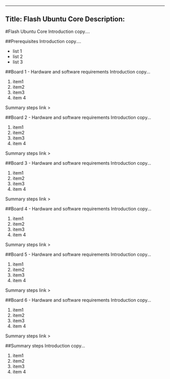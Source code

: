 ----
Title: Flash Ubuntu Core
Description:
----

#Flash Ubuntu Core
Introduction copy....

##Prerequisites
Introduction copy....
* list 1
* list 2
* list 3

##Board 1 - Hardware and software requirements
Introduction copy...
 1. item1
 2. item2
 3. item3
 4. item 4 
 
Summary steps link >

##Board 2 - Hardware and software requirements
Introduction copy...
 1. item1
 2. item2
 3. item3
 4. item 4 
 
Summary steps link >

##Board 3 - Hardware and software requirements
Introduction copy...
 1. item1
 2. item2
 3. item3
 4. item 4 
 
Summary steps link >

##Board 4 - Hardware and software requirements
Introduction copy...
 1. item1
 2. item2
 3. item3
 4. item 4 
 
Summary steps link >

##Board 5 - Hardware and software requirements
Introduction copy...
 1. item1
 2. item2
 3. item3
 4. item 4 
 
Summary steps link >

##Board 6 - Hardware and software requirements
Introduction copy...
 1. item1
 2. item2
 3. item3
 4. item 4 
 
Summary steps link >

##Summary steps
Introduction copy...
 1. item1
 2. item2
 3. item3
 4. item 4 
